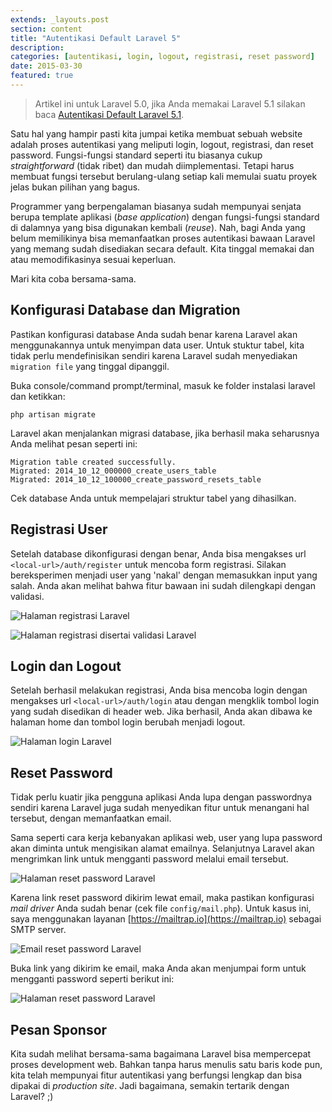 ```yaml
---
extends: _layouts.post
section: content
title: "Autentikasi Default Laravel 5"
description:
categories: [autentikasi, login, logout, registrasi, reset password]
date: 2015-03-30
featured: true
---
```


> Artikel ini untuk Laravel 5.0, jika Anda memakai Laravel 5.1 silakan baca [Autentikasi Default Laravel 5.1](/post/autentikasi-default-laravel-5-1/).

Satu hal yang hampir pasti kita jumpai ketika membuat sebuah website adalah proses autentikasi yang meliputi login, logout, registrasi, dan reset password. Fungsi-fungsi standard seperti itu biasanya cukup *straightforward* (tidak ribet) dan mudah diimplementasi. Tetapi harus membuat fungsi tersebut berulang-ulang setiap kali memulai suatu proyek jelas bukan pilihan yang bagus.

Programmer yang berpengalaman biasanya sudah mempunyai senjata berupa template aplikasi (*base application*) dengan fungsi-fungsi standard di dalamnya yang bisa digunakan kembali (*reuse*). Nah, bagi Anda yang belum memilikinya bisa memanfaatkan proses autentikasi bawaan Laravel yang memang sudah disediakan secara default. Kita tinggal memakai dan atau memodifikasinya sesuai keperluan. 

Mari kita coba bersama-sama.

## Konfigurasi Database dan Migration

Pastikan konfigurasi database Anda sudah benar karena Laravel akan menggunakannya untuk menyimpan data user. Untuk stuktur tabel, kita tidak perlu mendefinisikan sendiri karena Laravel sudah menyediakan `migration file` yang tinggal dipanggil.

Buka console/command prompt/terminal, masuk ke folder instalasi laravel dan ketikkan:

	php artisan migrate
	
Laravel akan menjalankan migrasi database, jika berhasil maka seharusnya Anda melihat pesan seperti ini:

	Migration table created successfully.
	Migrated: 2014_10_12_000000_create_users_table
	Migrated: 2014_10_12_100000_create_password_resets_table
	
Cek database Anda untuk mempelajari struktur tabel yang dihasilkan.

## Registrasi User

Setelah database dikonfigurasi dengan benar, Anda bisa mengakses url `<local-url>/auth/register` untuk mencoba form registrasi. Silakan bereksperimen menjadi user yang 'nakal' dengan memasukkan input yang salah. Anda akan melihat bahwa fitur bawaan ini sudah dilengkapi dengan validasi.

![Halaman registrasi Laravel](/images/halaman-registrasi-laravel.png)

![Halaman registrasi disertai validasi Laravel](/images/halaman-registrasi-dengan-validasi-laravel.png)

## Login dan Logout

Setelah berhasil melakukan registrasi, Anda bisa mencoba login dengan mengakses url `<local-url>/auth/login` atau dengan mengklik tombol login yang sudah disedikan di header web. Jika berhasil, Anda akan dibawa ke halaman home dan tombol login berubah menjadi logout.

![Halaman login Laravel](/images/halaman-login-laravel.png)

## Reset Password

Tidak perlu kuatir jika pengguna aplikasi Anda lupa dengan passwordnya sendiri karena Laravel juga sudah menyedikan fitur untuk menangani hal tersebut, dengan memanfaatkan email. 

Sama seperti cara kerja kebanyakan aplikasi web, user yang lupa password akan diminta untuk mengisikan alamat emailnya. Selanjutnya Laravel akan mengrimkan link untuk mengganti password melalui email tersebut.

![Halaman reset password Laravel](/images/halaman-reset-password-laravel.png)

Karena link reset password dikirim lewat email, maka pastikan konfigurasi *mail driver* Anda sudah benar (cek file `config/mail.php`). Untuk kasus ini, saya menggunakan layanan [https://mailtrap.io](https://mailtrap.io) sebagai SMTP server.

![Email reset password Laravel](/images/email-reset-password-laravel.png)

Buka link yang dikirim ke email, maka Anda akan menjumpai form untuk mengganti password seperti berikut ini:

![Halaman reset password Laravel](/images/halaman-reset-password-laravel-2.png)

## Pesan Sponsor

Kita sudah melihat bersama-sama bagaimana Laravel bisa mempercepat proses development web. Bahkan tanpa harus menulis satu baris kode pun, kita telah mempunyai fitur autentikasi yang berfungsi lengkap dan bisa dipakai di *production site*. Jadi bagaimana, semakin tertarik dengan Laravel? ;)
